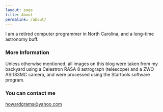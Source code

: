 ```yaml
---
layout: page
title: About
permalink: /about/
---
```


I am a retired computer programmer in North Carolina, and a long-time astronomy buff.

### More Information

Unless otherwise mentioned, all images on this blog were taken from my backyard using a Celestron RASA 8 astrograph (telescope) and a ZWO ASI183MC camera, and were processed using the Startools software program.

### You can contact me

[howardgrams@yahoo.com](mailto:howardgrams@yahoo.com)